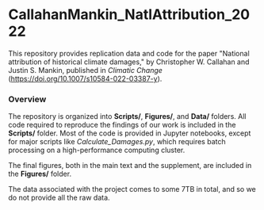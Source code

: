 # CallahanMankin_NatlAttribution_2022

This repository provides replication data and code for the paper "National attribution of historical climate damages," by Christopher W. Callahan and Justin S. Mankin, published in _Climatic Change_ (https://doi.org/10.1007/s10584-022-03387-y).

### Overview

The repository is organized into **Scripts/**, **Figures/**, and **Data/** folders. All code required to reproduce the findings of our work is included in the **Scripts/** folder. Most of the code is provided in Jupyter notebooks, except for major scripts like *Calculate\_Damages.py*, which requires batch processing on a high-performance computing cluster.

The final figures, both in the main text and the supplement, are included in the **Figures/** folder.

The data associated with the project comes to some 7TB in total, and so we do not provide all the raw data.
